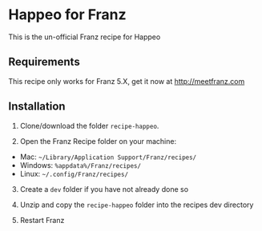 # Happeo for Franz

This is the un-official Franz recipe for Happeo

## Requirements

This recipe only works for Franz 5.X, get it now at http://meetfranz.com

## Installation

1. Clone/download the folder `recipe-happeo`.

2. Open the Franz Recipe folder on your machine:
  * Mac: `~/Library/Application Support/Franz/recipes/`
  * Windows: `%appdata%/Franz/recipes/`
  * Linux: `~/.config/Franz/recipes/`

3. Create a `dev` folder if you have not already done so

4. Unzip and copy the `recipe-happeo` folder into the recipes dev directory

5. Restart Franz